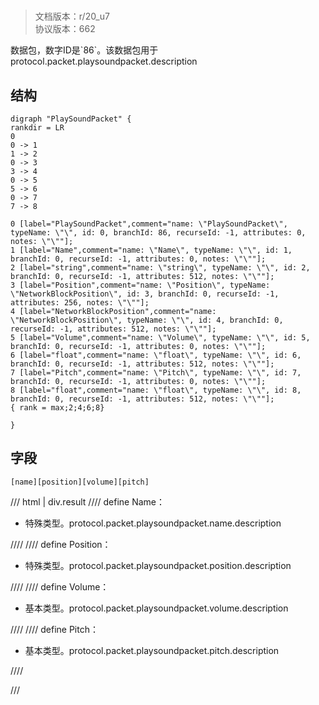 # <!-- md:samp PlaySoundPacket -->

> 文档版本：r/20_u7<br/>协议版本：662

<!-- md:samp PlaySoundPacket -->数据包，数字ID是`86`。该数据包用于protocol.packet.playsoundpacket.description

## 结构

```viz
digraph "PlaySoundPacket" {
rankdir = LR
0
0 -> 1
1 -> 2
0 -> 3
3 -> 4
0 -> 5
5 -> 6
0 -> 7
7 -> 8

0 [label="PlaySoundPacket",comment="name: \"PlaySoundPacket\", typeName: \"\", id: 0, branchId: 86, recurseId: -1, attributes: 0, notes: \"\""];
1 [label="Name",comment="name: \"Name\", typeName: \"\", id: 1, branchId: 0, recurseId: -1, attributes: 0, notes: \"\""];
2 [label="string",comment="name: \"string\", typeName: \"\", id: 2, branchId: 0, recurseId: -1, attributes: 512, notes: \"\""];
3 [label="Position",comment="name: \"Position\", typeName: \"NetworkBlockPosition\", id: 3, branchId: 0, recurseId: -1, attributes: 256, notes: \"\""];
4 [label="NetworkBlockPosition",comment="name: \"NetworkBlockPosition\", typeName: \"\", id: 4, branchId: 0, recurseId: -1, attributes: 512, notes: \"\""];
5 [label="Volume",comment="name: \"Volume\", typeName: \"\", id: 5, branchId: 0, recurseId: -1, attributes: 0, notes: \"\""];
6 [label="float",comment="name: \"float\", typeName: \"\", id: 6, branchId: 0, recurseId: -1, attributes: 512, notes: \"\""];
7 [label="Pitch",comment="name: \"Pitch\", typeName: \"\", id: 7, branchId: 0, recurseId: -1, attributes: 0, notes: \"\""];
8 [label="float",comment="name: \"float\", typeName: \"\", id: 8, branchId: 0, recurseId: -1, attributes: 512, notes: \"\""];
{ rank = max;2;4;6;8}

}

```

## 字段

```title='PlaySoundPacket'
[name][position][volume][pitch]
```

/// html | div.result
//// define
Name：[<!-- md:samp string -->](../types/string.md)

- 特殊类型。protocol.packet.playsoundpacket.name.description


////
//// define
Position：[<!-- md:samp NetworkBlockPosition -->](../types/networkblockposition.md)

- 特殊类型。protocol.packet.playsoundpacket.position.description


////
//// define
Volume：<!-- md:samp float -->

- 基本类型。protocol.packet.playsoundpacket.volume.description


////
//// define
Pitch：<!-- md:samp float -->

- 基本类型。protocol.packet.playsoundpacket.pitch.description


////

///

